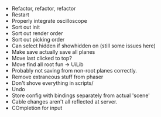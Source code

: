 * Refactor, refactor, refactor
* Restart
* Properly integrate oscilloscope
* Sort out init
* Sort out render order
* Sort out picking order
* Can select hidden if showhidden on (still some issues here)
* Make save actually save all planes
* Move last clicked to top?
* Move find all root fun -> UiLib
* Probably not saving from non-root planes correctly.
* Remove extraneous stuff from phaser
* Don't shove everything in scripts/
* Undo
* Store config with bindings separately from actual 'scene'
* Cable changes aren't all reflected at server.
* COmpletion for input
